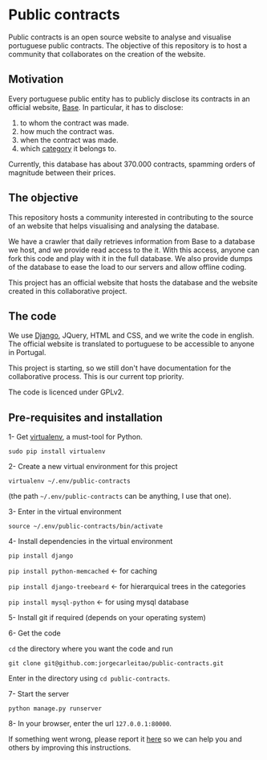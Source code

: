 # Public contracts

Public contracts is an open source website to analyse and visualise portuguese public contracts.
The objective of this repository is to host a community that collaborates on the creation of the website.

## Motivation

Every portuguese public entity has to publicly disclose its contracts in an official website,
[Base](http://www.base.gov.pt/base2/). In particular, it has to disclose:

1. to whom the contract was made.
2. how much the contract was.
3. when the contract was made.
4. which [category](http://simap.europa.eu/codes-and-nomenclatures/codes-cpv/codes-cpv_en.htm) it belongs to.

Currently, this database has about 370.000 contracts, spamming orders of magnitude between their prices.

## The objective
This repository hosts a community interested in contributing to the source of an website
that helps visualising and analysing the database.

We have a crawler that daily retrieves information from Base to a database we host, and we provide read access to the it.
With this access, anyone can fork this code and play with it in the full database. We also provide dumps of the database
to ease the load to our servers and allow offline coding.

This project has an official website that hosts the database and the website created in this collaborative project.

## The code

We use [Django](https://www.djangoproject.com/), JQuery, HTML and CSS, and we write the code in english.
The official website is translated to portuguese to be accessible to anyone in Portugal.

This project is starting, so we still don't have documentation for the collaborative process.
This is our current top priority.

The code is licenced under GPLv2.

## Pre-requisites and installation

1- Get [virtualenv](http://www.virtualenv.org/en/latest/), a must-tool for Python.

`sudo pip install virtualenv`

2- Create a new virtual environment for this project

`virtualenv ~/.env/public-contracts`

(the path `~/.env/public-contracts` can be anything, I use that one).

3- Enter in the virtual environment

`source ~/.env/public-contracts/bin/activate`

4- Install dependencies in the virtual environment

`pip install django`

`pip install python-memcached` <- for caching

`pip install django-treebeard` <- for hierarquical trees in the categories

`pip install mysql-python` <- for using mysql database

5- Install git if required (depends on your operating system)

6- Get the code

`cd` the directory where you want the code and run

`git clone git@github.com:jorgecarleitao/public-contracts.git`

Enter in the directory using `cd public-contracts`.

7- Start the server

`python manage.py runserver`

8- In your browser, enter the url `127.0.0.1:80000`.

If something went wrong, please report it [here](https://github.com/jorgecarleitao/public-contracts/issues)
so we can help you and others by improving this instructions.

